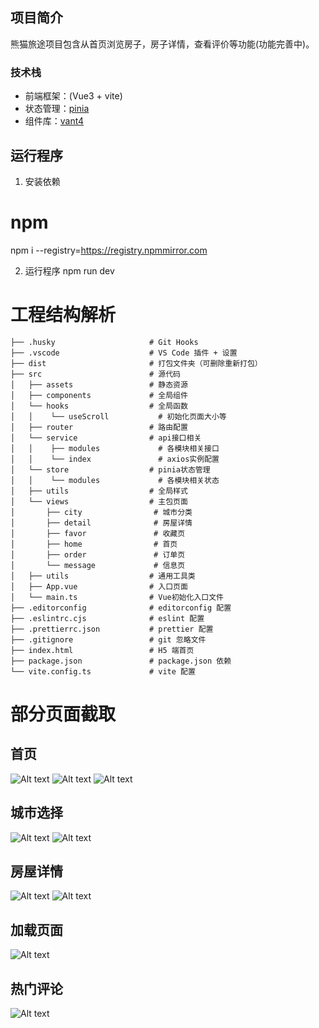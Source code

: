 ## 项目简介

熊猫旅途项目包含从首页浏览房子，房子详情，查看评价等功能(功能完善中)。

### 技术栈

- 前端框架：(Vue3 + vite)
- 状态管理：[pinia](https://pinia.vuejs.org/zh/)
- 组件库：[vant4](https://vant-contrib.gitee.io/vant/#/zh-CN/home)


## 运行程序

1. 安装依赖
# npm
npm i --registry=https://registry.npmmirror.com


2. 运行程序
npm run dev


# 工程结构解析

```
├── .husky                     # Git Hooks
├── .vscode                    # VS Code 插件 + 设置
├── dist                       # 打包文件夹（可删除重新打包）
├── src                        # 源代码
│   ├── assets                 # 静态资源
│   ├── components             # 全局组件
│   └── hooks                  # 全局函数
│   │    └── useScroll           # 初始化页面大小等
│   ├── router                 # 路由配置
│   └── service                # api接口相关
│   │    ├── modules             # 各模块相关接口
│   │    └── index               # axios实例配置
│   └── store                  # pinia状态管理
│   │    └── modules             # 各模块相关状态
│   ├── utils                  # 全局样式
│   └── views                  # 主包页面
│       ├── city                # 城市分类
│       ├── detail              # 房屋详情
│       ├── favor               # 收藏页
│       ├── home                # 首页
│       ├── order               # 订单页
│       └── message             # 信息页
│   ├── utils                  # 通用工具类
│   ├── App.vue                # 入口页面
│   └── main.ts                # Vue初始化入口文件
├── .editorconfig              # editorconfig 配置
├── .eslintrc.cjs              # eslint 配置
├── .prettierrc.json           # prettier 配置
├── .gitignore                 # git 忽略文件
├── index.html                 # H5 端首页
├── package.json               # package.json 依赖
└── vite.config.ts             # vite 配置
```

# 部分页面截取
## 首页
![Alt text](README_files/1.png)
![Alt text](README_files/8.jpg)
![Alt text](README_files/2.jpg)
## 城市选择
![Alt text](README_files/4.jpg)
![Alt text](README_files/7.jpg)

## 房屋详情
![Alt text](README_files/2.jpg)
![Alt text](README_files/3.jpg)
 
## 加载页面
![Alt text](README_files/6.jpg)

## 热门评论
![Alt text](README_files/5.jpg)

